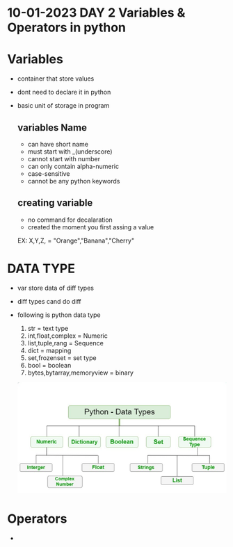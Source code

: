  # 10-01-2023    DAY 2  Variables & Operators in python 

 # Variables
 - container that store values
 - dont need to declare it in python
 - basic unit of storage in program

    ## variables Name
    - can have short name
    - must start with _(underscore)
    - cannot start with number
    - can only contain alpha-numeric
    - case-sensitive
    - cannot be any python keywords

    ## creating variable
    - no command for decalaration
    - created the moment you first assing a value

    EX: 
    X,Y,Z, = "Orange","Banana","Cherry"

# DATA TYPE
- var store data of diff types
- diff types cand do diff
- following is python data type
    1. str = text type
    2. int,float,complex = Numeric 
    3. list,tuple,rang = Sequence
    4. dict = mapping
    5. set,frozenset = set type
    6. bool = boolean
    7. bytes,bytarray,memoryview = binary


    ![Python data type](image.png)


 # Operators
 - 